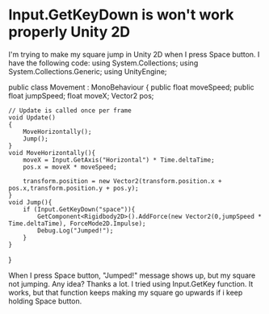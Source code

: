 
# Input.GetKeyDown is won't work properly Unity 2D

I'm trying to make my square jump in Unity 2D when I press Space button. I have the following code:
using System.Collections;
using System.Collections.Generic;
using UnityEngine;

public class Movement : MonoBehaviour
{
    public float moveSpeed;
    public float jumpSpeed;
    float moveX;
    Vector2 pos;

    // Update is called once per frame
    void Update()
    {
        MoveHorizontally();
        Jump();
    }
    void MoveHorizontally(){
        moveX = Input.GetAxis("Horizontal") * Time.deltaTime;
        pos.x = moveX * moveSpeed;

        transform.position = new Vector2(transform.position.x + pos.x,transform.position.y + pos.y);
    }
    void Jump(){
        if (Input.GetKeyDown("space")){
            GetComponent<Rigidbody2D>().AddForce(new Vector2(0,jumpSpeed * Time.deltaTime), ForceMode2D.Impulse);
            Debug.Log("Jumped!");
        }
    }
}

When I press Space button, "Jumped!" message shows up, but my square not jumping. Any idea?
Thanks a lot.
I tried using Input.GetKey function. It works, but that function keeps making my square go upwards if i keep holding Space button.

        